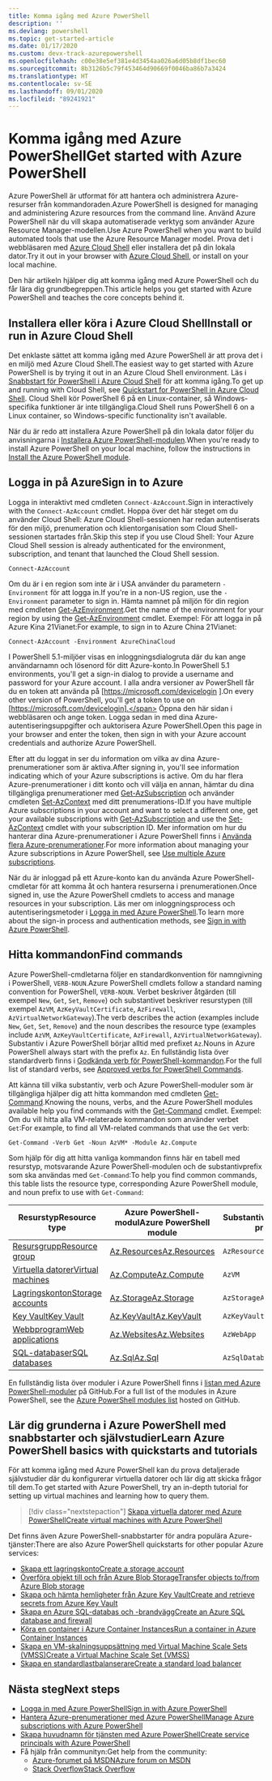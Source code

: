 ```yaml
---
title: Komma igång med Azure PowerShell
description: ''
ms.devlang: powershell
ms.topic: get-started-article
ms.date: 01/17/2020
ms.custom: devx-track-azurepowershell
ms.openlocfilehash: c00e38e5ef381e4d3454aa026a6d05b8df1bec60
ms.sourcegitcommit: 8b3126b5c79f453464d90669f0046ba86b7a3424
ms.translationtype: HT
ms.contentlocale: sv-SE
ms.lasthandoff: 09/01/2020
ms.locfileid: "89241921"
---
```

# <a name="get-started-with-azure-powershell"></a><span data-ttu-id="c7abd-102">Komma igång med Azure PowerShell</span><span class="sxs-lookup"><span data-stu-id="c7abd-102">Get started with Azure PowerShell</span></span>

<span data-ttu-id="c7abd-103">Azure PowerShell är utformat för att hantera och administrera Azure-resurser från kommandoraden.</span><span class="sxs-lookup"><span data-stu-id="c7abd-103">Azure PowerShell is designed for managing and administering Azure resources from the command line.</span></span> <span data-ttu-id="c7abd-104">Använd Azure PowerShell när du vill skapa automatiserade verktyg som använder Azure Resource Manager-modellen.</span><span class="sxs-lookup"><span data-stu-id="c7abd-104">Use Azure PowerShell when you want to build automated tools that use the Azure Resource Manager model.</span></span>
<span data-ttu-id="c7abd-105">Prova det i webbläsaren med [Azure Cloud Shell](/azure/cloud-shell/overview) eller installera det på din lokala dator.</span><span class="sxs-lookup"><span data-stu-id="c7abd-105">Try it out in your browser with [Azure Cloud Shell](/azure/cloud-shell/overview), or install on your local machine.</span></span>

<span data-ttu-id="c7abd-106">Den här artikeln hjälper dig att komma igång med Azure PowerShell och du får lära dig grundbegreppen.</span><span class="sxs-lookup"><span data-stu-id="c7abd-106">This article helps you get started with Azure PowerShell and teaches the core concepts behind it.</span></span>

## <a name="install-or-run-in-azure-cloud-shell"></a><span data-ttu-id="c7abd-107">Installera eller köra i Azure Cloud Shell</span><span class="sxs-lookup"><span data-stu-id="c7abd-107">Install or run in Azure Cloud Shell</span></span>

<span data-ttu-id="c7abd-108">Det enklaste sättet att komma igång med Azure PowerShell är att prova det i en miljö med Azure Cloud Shell.</span><span class="sxs-lookup"><span data-stu-id="c7abd-108">The easiest way to get started with Azure PowerShell is by trying it out in an Azure Cloud Shell environment.</span></span>
<span data-ttu-id="c7abd-109">Läs i [Snabbstart för PowerShell i Azure Cloud Shell](/azure/cloud-shell/quickstart-powershell) för att komma igång.</span><span class="sxs-lookup"><span data-stu-id="c7abd-109">To get up and running with Cloud Shell, see [Quickstart for PowerShell in Azure Cloud Shell](/azure/cloud-shell/quickstart-powershell).</span></span>
<span data-ttu-id="c7abd-110">Cloud Shell kör PowerShell 6 på en Linux-container, så Windows-specifika funktioner är inte tillgängliga.</span><span class="sxs-lookup"><span data-stu-id="c7abd-110">Cloud Shell runs PowerShell 6 on a Linux container, so Windows-specific functionality isn't available.</span></span>

<span data-ttu-id="c7abd-111">När du är redo att installera Azure PowerShell på din lokala dator följer du anvisningarna i [Installera Azure PowerShell-modulen](install-az-ps.md).</span><span class="sxs-lookup"><span data-stu-id="c7abd-111">When you're ready to install Azure PowerShell on your local machine, follow the instructions in [Install the Azure PowerShell module](install-az-ps.md).</span></span>

## <a name="sign-in-to-azure"></a><span data-ttu-id="c7abd-112">Logga in på Azure</span><span class="sxs-lookup"><span data-stu-id="c7abd-112">Sign in to Azure</span></span>

<span data-ttu-id="c7abd-113">Logga in interaktivt med cmdleten `Connect-AzAccount`.</span><span class="sxs-lookup"><span data-stu-id="c7abd-113">Sign in interactively with the `Connect-AzAccount` cmdlet.</span></span> <span data-ttu-id="c7abd-114">Hoppa över det här steget om du använder Cloud Shell: Azure Cloud Shell-sessionen har redan autentiserats för den miljö, prenumeration och klientorganisation som Cloud Shell-sessionen startades från.</span><span class="sxs-lookup"><span data-stu-id="c7abd-114">Skip this step if you use Cloud Shell: Your Azure Cloud Shell session is already authenticated for the environment, subscription, and tenant that launched the Cloud Shell session.</span></span>

```azurepowershell-interactive
Connect-AzAccount
```

<span data-ttu-id="c7abd-115">Om du är i en region som inte är i USA använder du parametern `-Environment` för att logga in.</span><span class="sxs-lookup"><span data-stu-id="c7abd-115">If you're in a non-US region, use the `-Environment` parameter to sign in.</span></span> <span data-ttu-id="c7abd-116">Hämta namnet på miljön för din region med cmdleten [Get-AzEnvironment](/powershell/module/Az.Accounts/Get-AzEnvironment).</span><span class="sxs-lookup"><span data-stu-id="c7abd-116">Get the name of the environment for your region by using the [Get-AzEnvironment](/powershell/module/Az.Accounts/Get-AzEnvironment) cmdlet.</span></span> <span data-ttu-id="c7abd-117">Exempel: För att logga in på Azure Kina 21Vianet:</span><span class="sxs-lookup"><span data-stu-id="c7abd-117">For example, to sign in to Azure China 21Vianet:</span></span>

```azurepowershell-interactive
Connect-AzAccount -Environment AzureChinaCloud
```

<span data-ttu-id="c7abd-118">I PowerShell 5.1-miljöer visas en inloggningsdialogruta där du kan ange användarnamn och lösenord för ditt Azure-konto.</span><span class="sxs-lookup"><span data-stu-id="c7abd-118">In PowerShell 5.1 environments, you'll get a sign-in dialog to provide a username and password for your Azure account.</span></span> <span data-ttu-id="c7abd-119">I alla andra versioner av PowerShell får du en token att använda på [https://microsoft.com/devicelogin ].</span><span class="sxs-lookup"><span data-stu-id="c7abd-119">On every other version of PowerShell, you'll get a token to use on [https://microsoft.com/devicelogin].</span></span>
<span data-ttu-id="c7abd-120">Öppna den här sidan i webbläsaren och ange token. Logga sedan in med dina Azure-autentiseringsuppgifter och auktorisera Azure PowerShell.</span><span class="sxs-lookup"><span data-stu-id="c7abd-120">Open this page in your browser and enter the token, then sign in with your Azure account credentials and authorize Azure PowerShell.</span></span>

<span data-ttu-id="c7abd-121">Efter att du loggat in ser du information om vilka av dina Azure-prenumerationer som är aktiva.</span><span class="sxs-lookup"><span data-stu-id="c7abd-121">After signing in, you'll see information indicating which of your Azure subscriptions is active.</span></span> <span data-ttu-id="c7abd-122">Om du har flera Azure-prenumerationer i ditt konto och vill välja en annan, hämtar du dina tillgängliga prenumerationer med [Get-AzSubscription](/powershell/module/az.accounts/get-azsubscription) och använder cmdleten [Set-AzContext](/powershell/module/az.accounts/set-azcontext) med ditt prenumerations-ID.</span><span class="sxs-lookup"><span data-stu-id="c7abd-122">If you have multiple Azure subscriptions in your account and want to select a different one, get your available subscriptions with [Get-AzSubscription](/powershell/module/az.accounts/get-azsubscription) and use the [Set-AzContext](/powershell/module/az.accounts/set-azcontext) cmdlet with your subscription ID.</span></span>
<span data-ttu-id="c7abd-123">Mer information om hur du hanterar dina Azure-prenumerationer i Azure PowerShell finns i [Använda flera Azure-prenumerationer](manage-subscriptions-azureps.md).</span><span class="sxs-lookup"><span data-stu-id="c7abd-123">For more information about managing your Azure subscriptions in Azure PowerShell, see [Use multiple Azure subscriptions](manage-subscriptions-azureps.md).</span></span>

<span data-ttu-id="c7abd-124">När du är inloggad på ett Azure-konto kan du använda Azure PowerShell-cmdletar för att komma åt och hantera resurserna i prenumerationen.</span><span class="sxs-lookup"><span data-stu-id="c7abd-124">Once signed in, use the Azure PowerShell cmdlets to access and manage resources in your subscription.</span></span> <span data-ttu-id="c7abd-125">Läs mer om inloggningsprocess och autentiseringsmetoder i [Logga in med Azure PowerShell](authenticate-azureps.md).</span><span class="sxs-lookup"><span data-stu-id="c7abd-125">To learn more about the sign-in process and authentication methods, see [Sign in with Azure PowerShell](authenticate-azureps.md).</span></span>

## <a name="find-commands"></a><span data-ttu-id="c7abd-126">Hitta kommandon</span><span class="sxs-lookup"><span data-stu-id="c7abd-126">Find commands</span></span>

<span data-ttu-id="c7abd-127">Azure PowerShell-cmdletarna följer en standardkonvention för namngivning i PowerShell, `VERB-NOUN`.</span><span class="sxs-lookup"><span data-stu-id="c7abd-127">Azure PowerShell cmdlets follow a standard naming convention for PowerShell, `VERB-NOUN`.</span></span> <span data-ttu-id="c7abd-128">Verbet beskriver åtgärden (till exempel `New`, `Get`, `Set`, `Remove`) och substantivet beskriver resurstypen (till exempel `AzVM`, `AzKeyVaultCertificate`, `AzFirewall`, `AzVirtualNetworkGateway`).</span><span class="sxs-lookup"><span data-stu-id="c7abd-128">The verb describes the action (examples include `New`, `Get`, `Set`, `Remove`) and the noun describes the resource type (examples include `AzVM`, `AzKeyVaultCertificate`, `AzFirewall`, `AzVirtualNetworkGateway`).</span></span> <span data-ttu-id="c7abd-129">Substantiv i Azure PowerShell börjar alltid med prefixet `Az`.</span><span class="sxs-lookup"><span data-stu-id="c7abd-129">Nouns in Azure PowerShell always start with the prefix `Az`.</span></span> <span data-ttu-id="c7abd-130">En fullständig lista över standardverb finns i [Godkända verb för PowerShell-kommandon](/powershell/scripting/developer/cmdlet/approved-verbs-for-windows-powershell-commands).</span><span class="sxs-lookup"><span data-stu-id="c7abd-130">For the full list of standard verbs, see [Approved verbs for PowerShell Commands](/powershell/scripting/developer/cmdlet/approved-verbs-for-windows-powershell-commands).</span></span>

<span data-ttu-id="c7abd-131">Att känna till vilka substantiv, verb och Azure PowerShell-moduler som är tillgängliga hjälper dig att hitta kommandon med cmdleten [Get-Command](/powershell/module/microsoft.powershell.core/get-command).</span><span class="sxs-lookup"><span data-stu-id="c7abd-131">Knowing the nouns, verbs, and the Azure PowerShell modules available help you find commands with the [Get-Command](/powershell/module/microsoft.powershell.core/get-command) cmdlet.</span></span> <span data-ttu-id="c7abd-132">Exempel: Om du vill hitta alla VM-relaterade kommandon som använder verbet `Get`:</span><span class="sxs-lookup"><span data-stu-id="c7abd-132">For example, to find all VM-related commands that use the `Get` verb:</span></span>

```powershell-interactive
Get-Command -Verb Get -Noun AzVM* -Module Az.Compute
```

<span data-ttu-id="c7abd-133">Som hjälp för dig att hitta vanliga kommandon finns här en tabell med resurstyp, motsvarande Azure PowerShell-modulen och de substantivprefix som ska användas med `Get-Command`:</span><span class="sxs-lookup"><span data-stu-id="c7abd-133">To help you find common commands, this table lists the resource type, corresponding Azure PowerShell module, and noun prefix to use with `Get-Command`:</span></span>

| <span data-ttu-id="c7abd-134">Resurstyp</span><span class="sxs-lookup"><span data-stu-id="c7abd-134">Resource type</span></span> | <span data-ttu-id="c7abd-135">Azure PowerShell-modul</span><span class="sxs-lookup"><span data-stu-id="c7abd-135">Azure PowerShell module</span></span> | <span data-ttu-id="c7abd-136">Substantivprefix</span><span class="sxs-lookup"><span data-stu-id="c7abd-136">Noun prefix</span></span> |
|---------------|-------------------------|----------------|
| [<span data-ttu-id="c7abd-137">Resursgrupp</span><span class="sxs-lookup"><span data-stu-id="c7abd-137">Resource group</span></span>](/azure/azure-resource-manager/resource-group-overview) | [<span data-ttu-id="c7abd-138">Az.Resources</span><span class="sxs-lookup"><span data-stu-id="c7abd-138">Az.Resources</span></span>](/powershell/module/az.resources#resources) | `AzResourceGroup` |
| [<span data-ttu-id="c7abd-139">Virtuella datorer</span><span class="sxs-lookup"><span data-stu-id="c7abd-139">Virtual machines</span></span>](/azure/virtual-machines) | [<span data-ttu-id="c7abd-140">Az.Compute</span><span class="sxs-lookup"><span data-stu-id="c7abd-140">Az.Compute</span></span>](/powershell/module/az.compute#virtual_machines) | `AzVM` |
| [<span data-ttu-id="c7abd-141">Lagringskonton</span><span class="sxs-lookup"><span data-stu-id="c7abd-141">Storage accounts</span></span>](/azure/storage/common/storage-introduction) | [<span data-ttu-id="c7abd-142">Az.Storage</span><span class="sxs-lookup"><span data-stu-id="c7abd-142">Az.Storage</span></span>](/powershell/module/az.storage/) | `AzStorageAccount` |
| [<span data-ttu-id="c7abd-143">Key Vault</span><span class="sxs-lookup"><span data-stu-id="c7abd-143">Key Vault</span></span>](/azure/key-vault/key-vault-whatis) | [<span data-ttu-id="c7abd-144">Az.KeyVault</span><span class="sxs-lookup"><span data-stu-id="c7abd-144">Az.KeyVault</span></span>](/powershell/module/az.keyvault) | `AzKeyVault` |
| [<span data-ttu-id="c7abd-145">Webbprogram</span><span class="sxs-lookup"><span data-stu-id="c7abd-145">Web applications</span></span>](/azure/app-service) | [<span data-ttu-id="c7abd-146">Az.Websites</span><span class="sxs-lookup"><span data-stu-id="c7abd-146">Az.Websites</span></span>](/powershell/module/az.websites) | `AzWebApp` |
| [<span data-ttu-id="c7abd-147">SQL-databaser</span><span class="sxs-lookup"><span data-stu-id="c7abd-147">SQL databases</span></span>](/azure/sql-database) | [<span data-ttu-id="c7abd-148">Az.Sql</span><span class="sxs-lookup"><span data-stu-id="c7abd-148">Az.Sql</span></span>](/powershell/module/az.sql) | `AzSqlDatabase` |

<span data-ttu-id="c7abd-149">En fullständig lista över moduler i Azure PowerShell finns i [listan med Azure PowerShell-moduler](https://github.com/Azure/azure-powershell/blob/master/documentation/azure-powershell-modules.md) på GitHub.</span><span class="sxs-lookup"><span data-stu-id="c7abd-149">For a full list of the modules in Azure PowerShell, see the [Azure PowerShell modules list](https://github.com/Azure/azure-powershell/blob/master/documentation/azure-powershell-modules.md) hosted on GitHub.</span></span>

## <a name="learn-azure-powershell-basics-with-quickstarts-and-tutorials"></a><span data-ttu-id="c7abd-150">Lär dig grunderna i Azure PowerShell med snabbstarter och självstudier</span><span class="sxs-lookup"><span data-stu-id="c7abd-150">Learn Azure PowerShell basics with quickstarts and tutorials</span></span>

<span data-ttu-id="c7abd-151">För att komma igång med Azure PowerShell kan du prova detaljerade självstudier där du konfigurerar virtuella datorer och lär dig att skicka frågor till dem.</span><span class="sxs-lookup"><span data-stu-id="c7abd-151">To get started with Azure PowerShell, try an in-depth tutorial for setting up virtual machines and learning how to query them.</span></span>

> [!div class="nextstepaction"]
> [<span data-ttu-id="c7abd-152">Skapa virtuella datorer med Azure PowerShell</span><span class="sxs-lookup"><span data-stu-id="c7abd-152">Create virtual machines with Azure PowerShell</span></span>](azureps-vm-tutorial.yml)

<span data-ttu-id="c7abd-153">Det finns även Azure PowerShell-snabbstarter för andra populära Azure-tjänster:</span><span class="sxs-lookup"><span data-stu-id="c7abd-153">There are also Azure PowerShell quickstarts for other popular Azure services:</span></span>

* [<span data-ttu-id="c7abd-154">Skapa ett lagringskonto</span><span class="sxs-lookup"><span data-stu-id="c7abd-154">Create a storage account</span></span>](/azure/storage/common/storage-quickstart-create-account?tabs=azure-powershell)
* [<span data-ttu-id="c7abd-155">Överföra objekt till och från Azure Blob Storage</span><span class="sxs-lookup"><span data-stu-id="c7abd-155">Transfer objects to/from Azure Blob storage</span></span>](/azure/storage/blobs/storage-quickstart-blobs-powershell)
* [<span data-ttu-id="c7abd-156">Skapa och hämta hemligheter från Azure Key Vault</span><span class="sxs-lookup"><span data-stu-id="c7abd-156">Create and retrieve secrets from Azure Key Vault</span></span>](/azure/key-vault/quick-create-powershell)
* [<span data-ttu-id="c7abd-157">Skapa en Azure SQL-databas och -brandvägg</span><span class="sxs-lookup"><span data-stu-id="c7abd-157">Create an Azure SQL database and firewall</span></span>](/azure/sql-database/scripts/sql-database-create-and-configure-database-powershell)
* [<span data-ttu-id="c7abd-158">Köra en container i Azure Container Instances</span><span class="sxs-lookup"><span data-stu-id="c7abd-158">Run a container in Azure Container Instances</span></span>](/azure/container-instances/container-instances-quickstart-powershell)
* [<span data-ttu-id="c7abd-159">Skapa en VM-skalningsuppsättning med Virtual Machine Scale Sets (VMSS)</span><span class="sxs-lookup"><span data-stu-id="c7abd-159">Create a Virtual Machine Scale Set (VMSS)</span></span>](/azure/virtual-machine-scale-sets/quick-create-powershell)
* [<span data-ttu-id="c7abd-160">Skapa en standardlastbalanserare</span><span class="sxs-lookup"><span data-stu-id="c7abd-160">Create a standard load balancer</span></span>](/azure/load-balancer/quickstart-create-standard-load-balancer-powershell)

## <a name="next-steps"></a><span data-ttu-id="c7abd-161">Nästa steg</span><span class="sxs-lookup"><span data-stu-id="c7abd-161">Next steps</span></span>

* [<span data-ttu-id="c7abd-162">Logga in med Azure PowerShell</span><span class="sxs-lookup"><span data-stu-id="c7abd-162">Sign in with Azure PowerShell</span></span>](authenticate-azureps.md)
* [<span data-ttu-id="c7abd-163">Hantera Azure-prenumerationer med Azure PowerShell</span><span class="sxs-lookup"><span data-stu-id="c7abd-163">Manage Azure subscriptions with Azure PowerShell</span></span>](manage-subscriptions-azureps.md)
* [<span data-ttu-id="c7abd-164">Skapa huvudnamn för tjänsten med Azure PowerShell</span><span class="sxs-lookup"><span data-stu-id="c7abd-164">Create service principals with Azure PowerShell</span></span>](create-azure-service-principal-azureps.md)
* <span data-ttu-id="c7abd-165">Få hjälp från communityn:</span><span class="sxs-lookup"><span data-stu-id="c7abd-165">Get help from the community:</span></span>
  * [<span data-ttu-id="c7abd-166">Azure-forumet på MSDN</span><span class="sxs-lookup"><span data-stu-id="c7abd-166">Azure forum on MSDN</span></span>](https://go.microsoft.com/fwlink/p/?LinkId=320212)
  * [<span data-ttu-id="c7abd-167">Stack Overflow</span><span class="sxs-lookup"><span data-stu-id="c7abd-167">Stack Overflow</span></span>](https://go.microsoft.com/fwlink/?LinkId=320213)
